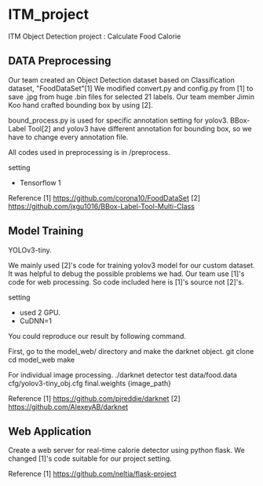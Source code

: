 # ITM_project
ITM Object Detection project : Calculate Food Calorie

## DATA Preprocessing 
Our team created an Object Detection dataset based on Classification dataset, "FoodDataSet"[1]
We modified convert.py and config.py from [1] to save .jpg from huge .bin files for selected 21 labels.
Our team member Jimin Koo hand crafted bounding box by using [2].

bound_process.py is used for specific annotation setting for yolov3. 
BBox-Label Tool[2] and yolov3 have different annotation for bounding box, so we have to change every annotation file.

All codes used in preprocessing is in /preprocess.

setting
- Tensorflow 1

Reference
 [1] https://github.com/corona10/FoodDataSet
 [2] https://github.com/jxgu1016/BBox-Label-Tool-Multi-Class

## Model Training
YOLOv3-tiny.

We mainly used [2]'s code for training yolov3 model for our custom dataset. It was helpful to debug the possible problems we had. 
Our team use [1]'s code for web processing. So code included here is [1]'s source not [2]'s.

setting
- used 2 GPU. 
- CuDNN=1

You could reproduce our result by following command.

First, go to the model_web/ directory and make the darknet object.
git clone
cd model_web
make

For individual image processing.
./darknet detector test data/food.data cfg/yolov3-tiny_obj.cfg final.weights {image_path}

Reference
 [1] https://github.com/pjreddie/darknet
 [2] https://github.com/AlexeyAB/darknet

## Web Application
Create a web server for real-time calorie detector using python flask. 
We changed [1]'s code suitable for our project setting.

Reference 
 [1] https://github.com/neltia/flask-project
